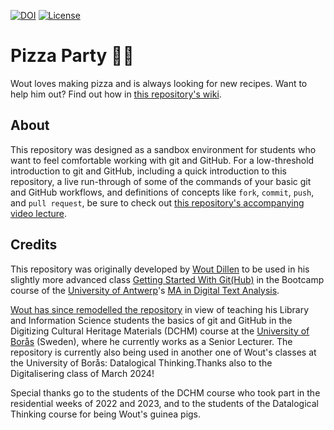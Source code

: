 [![DOI](https://zenodo.org/badge/DOI/10.5281/zenodo.4073216.svg)](https://doi.org/10.5281/zenodo.4073216)
[![License](https://img.shields.io/github/license/WoutDLN/pizzaParty)](https://github.com/WoutDLN/pizzaParty/blob/main/LICENSE)

# Pizza Party 🍕🤤

Wout loves making pizza and is always looking for new recipes. Want to help him out? Find out how in [this repository's wiki](https://github.com/WoutDLN/pizzaParty/wiki). 

## About 

This repository was designed as a sandbox environment for students who want to feel comfortable working with git and GitHub. 
For a low-threshold introduction to git and GitHub, including a quick introduction to this repository, a live run-through of some of the commands of your basic git and GitHub workflows, and definitions of concepts like `fork`, `commit`, `push`, and `pull request`, be sure to check out [this repository's accompanying video lecture](https://play.hb.se/media/0_mvgov641).

## Credits

This repository was originally developed by [Wout Dillen](https://github.com/WoutDLN) to be used in his slightly more advanced class [Getting Started With Git(Hub)](https://docs.google.com/presentation/d/e/2PACX-1vQ--0Og1PqneJQ5yWZtdSfLI1MAPmg394irXhiPa1edlE9a2GH7p3S-6dOqYd7vzll4jQ2hMvOxxYIN/pub?start=false&loop=false&delayms=3000) in the Bootcamp course of the [University of Antwerp](https://www.uantwerpen.be)'s [MA in Digital Text Analysis](https://www.uantwerpen.be/en/study/programmes/all-programmes/digital-text-analysis/). 

[Wout has since remodelled the repository](https://github.com/WoutDLN/pizzaParty/releases/tag/v2.0.0) in view of teaching his Library and Information Science students the basics of git and GitHub in the Digitizing Cultural Heritage Materials (DCHM) course at the [University of Borås](https://www.hb.se/) (Sweden), where he currently works as a Senior Lecturer. The repository is currently also being used in another one of Wout's classes at the University of Borås: Datalogical Thinking.Thanks also to the Digitalisering class of March 2024!

Special thanks go to the students of the DCHM course who took part in the residential weeks of 2022 and 2023, and to the students of the Datalogical Thinking course for being Wout's guinea pigs.
